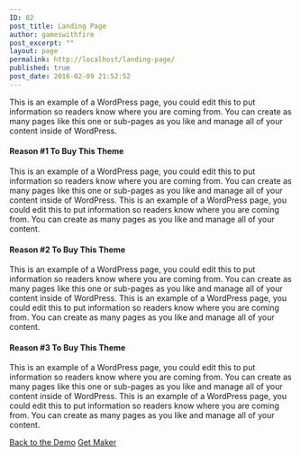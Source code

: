 ```yaml
---
ID: 82
post_title: Landing Page
author: gameswithfire
post_excerpt: ""
layout: page
permalink: http://localhost/landing-page/
published: true
post_date: 2016-02-09 21:52:52
---
```

This is an example of a WordPress page, you could edit this to put information so readers know where you are coming from. You can create as many pages like this one or sub-pages as you like and manage all of your content inside of WordPress.

<h4>Reason #1 To Buy This Theme</h4>

This is an example of a WordPress page, you could edit this to put information so readers know where you are coming from. You can create as many pages like this one or sub-pages as you like and manage all of your content inside of WordPress. This is an example of a WordPress page, you could edit this to put information so readers know where you are coming from. You can create as many pages as you like and manage all of your content.

<h4>Reason #2 To Buy This Theme</h4>

This is an example of a WordPress page, you could edit this to put information so readers know where you are coming from. You can create as many pages like this one or sub-pages as you like and manage all of your content inside of WordPress. This is an example of a WordPress page, you could edit this to put information so readers know where you are coming from. You can create as many pages as you like and manage all of your content.

<h4>Reason #3 To Buy This Theme</h4>

This is an example of a WordPress page, you could edit this to put information so readers know where you are coming from. You can create as many pages like this one or sub-pages as you like and manage all of your content inside of WordPress. This is an example of a WordPress page, you could edit this to put information so readers know where you are coming from. You can create as many pages as you like and manage all of your content.

<a href="http://demo.jtgrauke.com/maker" class="button light">Back to the Demo</a> <a href="http://my.studiopress.com/themes/maker" class="button">Get Maker</a>